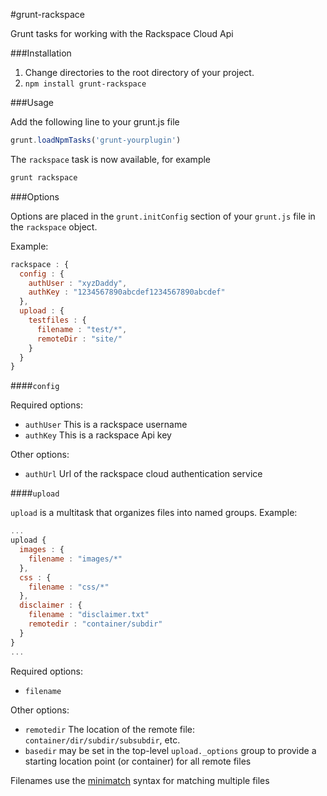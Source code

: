 #grunt-rackspace

Grunt tasks for working with the Rackspace Cloud Api

###Installation

1.  Change directories to the root directory of your project.
2.  ``npm install grunt-rackspace``

###Usage

Add the following line to your grunt.js file
```javascript
grunt.loadNpmTasks('grunt-yourplugin')
```

The ``rackspace`` task is now available, for example

```bash
grunt rackspace
```

###Options

Options are placed in the ``grunt.initConfig`` section of your ``grunt.js`` file in the ``rackspace`` object.

Example:

```javascript
rackspace : {
  config : {
    authUser : "xyzDaddy",
    authKey : "1234567890abcdef1234567890abcdef"
  },
  upload : {
    testfiles : {
      filename : "test/*",
      remoteDir : "site/"
    }
  }
}
```

####``config``

Required options:
* ``authUser``
This is a rackspace username
* ``authKey``
This is a rackspace Api key

Other options:
* ``authUrl``
Url of the rackspace cloud authentication service

####``upload``

``upload`` is a multitask that organizes files into named groups.  Example:

```javascript
...
upload {
  images : {
    filename : "images/*"
  },
  css : {
    filename : "css/*"
  },
  disclaimer : {
    filename : "disclaimer.txt"
    remotedir : "container/subdir"
  }
}
...
```

Required options:
* ``filename``

Other options:
* ``remotedir``
The location of the remote file: ``container/dir/subdir/subsubdir``, etc.
* ``basedir`` may be set in the top-level ``upload._options`` group to provide a starting location point (or container) for all remote files

Filenames use the [minimatch](https://github.com/isaacs/minimatch) syntax for matching multiple files